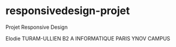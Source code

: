 # responsivedesign-projet
 Projet Responsive Design

Elodie TURAM-ULLIEN
B2 A INFORMATIQUE
PARIS YNOV CAMPUS